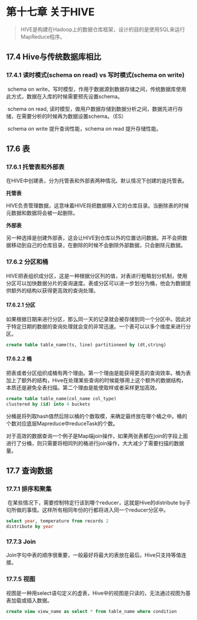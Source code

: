 # 第十七章 关于HIVE

> HIVE是构建在Hadoop上的数据仓库框架，设计的目的是使用SQL来运行MapReduce程序。

## 17.4 Hive与传统数据库相比

### 17.4.1 读时模式(schema on read) vs 写时模式(schema on write)

​		schema on write，写时模型，作用于数据源到数据存储之间，传统数据库使用此方式，数据在入库的时候需要预先设置schema。

​		schema on read, 读时模型，做用户数据存储到数据分析之间，数据先进行存储，在需要分析的时候再为数据设置schema。（ES）

​		schema on write 提升查询性能，schema on read 提升存储性能。



## 17.6 表

### 17.6.1 托管表和外部表

​		在HIVE中创建表，分为托管表和外部表两种情况。默认情况下创建的是托管表。

**托管表**

​		HIVE负责管理数据，这意味着HIVE将把数据移入它的仓库目录。当删除表的时候元数据和数据将会被一起删除。

**外部表**

​		另一种选择是创建外部表，这会让HIVE到仓库以外的位置访问数据。并不会把数据移动到自己的仓库目录，在删除的时候不会删除外部数据，只会删除元数据。

### 17.6.2 分区和桶

​		HIVE把表组织成分区，这是一种根据分区列的值，对表进行粗略划分机制，使用分区可以加快数据分片的查询速度。表或分区可以进一步划分为桶，他会为数据提供额外的结构以获得更高效的查询处理。

#### 17.6.2.1 分区

​		如果根据日期来进行分区，那么同一天的记录就会被存储到同一个分区中。因此对于特定日期的数据的查询处理就会变的非常迅速。一个表可以以多个维度来进行分区。

```sql
create table table_name(ts, line) partitioneed by (dt,string)
```

#### 17.6.2.2 桶

​		把表或者分区组织成桶有两个理由。第一个理由是能获得更高的查询效率。桶为表加上了额外的结构，Hive在处理某些查询的时候能够用上这个额外的数据结构，本质还是避免全表扫描。第二个理由是能使取样或者采样更加高效。

`````sql
create table table_name(col_name col_type) 
clustered by (id) into 4 buckets
`````

​		分桶是将列取hash值然后除以桶的个数取模，来确定最终放在哪个桶之中。桶的个数对应底层Mapreduce中reduceTask的个数。

​		对于高效的数据查询一个例子是Map端join操作，如果两张表都在join的字段上面进行了分桶，则只需要将相同列的桶进行join操作，大大减少了需要扫描的数据量。



## 17.7 查询数据

### 17.7.1 排序和聚集

​		在某些情况下，需要控制特定行该到哪个reducer，这就是Hive的distribute by子句所做的事情。这样所有相同年份的行都将进入同一个reducer分区中。

```sql
select year, temperature from records 2
distribute by year	
```

### 17.7.3 Join

​		Join字句中表的顺序很重要，一般最好将最大的表放在最后。Hive只支持等值连接。

### 17.7.5 视图

​		视图是一种用select语句定义的虚表，Hive中的视图是只读的，无法通过视图为基表加载或插入数据。

```sql
create view view_name as select * from table_name where condition
```

